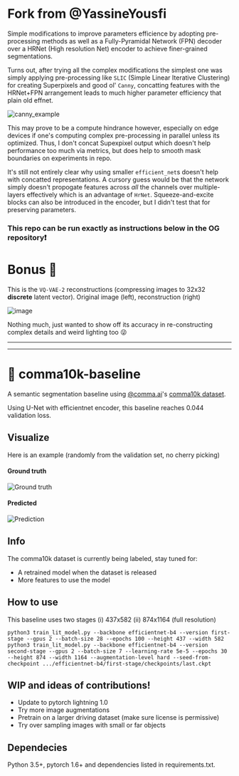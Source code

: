 # Fork from @YassineYousfi

Simple modifications to improve parameters efficience by adopting pre-processing methods as well as a Fully-Pyramidal Network (FPN) decoder over a HRNet (High resolution Net) encoder to achieve finer-grained segmentations.

Turns out, after trying all the complex modifications the simplest one was simply applying pre-processing like `SLIC` (Simple Linear Iterative Clustering) for creating Superpixels and good ol' `Canny`, concatting features with the HRNet+FPN arrangement leads to much higher parameter efficiency that plain old effnet.        

![canny_example](https://user-images.githubusercontent.com/11617870/169622947-ae79ec17-654b-4801-b888-01c1211718e5.jpg)

This may prove to be a compute hindrance however, especially on edge devices if one's computing complex pre-processing in parallel unless its optimized. Thus, I don't concat Supexpixel output which doesn't help performance too much via metrics, but does help to smooth mask boundaries on experiments in repo. 

It's still not entirely clear why using smaller `efficient_net`s doesn't help with concatted representations. A cursory guess would be that the network simply doesn't propogate features across _all_ the channels over multiple-layers effectively which is an advantage of `HrNet`. Squeeze-and-excite blocks can also be introduced in the encoder, but I didn't test that for preserving parameters. 


### This repo can be run exactly as instructions below in the OG repository❗

# Bonus 🎄

This is the `VQ-VAE-2` reconstructions (compressing images to 32x32 **discrete** latent vector). Original image (left), reconstruction (right)

![image](https://user-images.githubusercontent.com/11617870/169623583-6898794b-4bd2-4c1c-9c30-80c1a61a97ab.png)

Nothing much, just wanted to show off its accuracy in re-constructing complex details and weird lighting too 😜

---
---

# 🚗 comma10k-baseline 

A semantic segmentation baseline using [@comma.ai](https://github.com/commaai)'s [comma10k dataset](https://github.com/commaai/comma10k).

Using U-Net with efficientnet encoder, this baseline reaches 0.044 validation loss.

## Visualize
Here is an example (randomly from the validation set, no cherry picking)
#### Ground truth 
![Ground truth](example.png)
#### Predicted
![Prediction](example_pred.png)

## Info 

The comma10k dataset is currently being labeled, stay tuned for:
- A retrained model when the dataset is released
- More features to use the model


## How to use
This baseline uses two stages (i) 437x582 (ii) 874x1164 (full resolution)
```
python3 train_lit_model.py --backbone efficientnet-b4 --version first-stage --gpus 2 --batch-size 28 --epochs 100 --height 437 --width 582
python3 train_lit_model.py --backbone efficientnet-b4 --version second-stage --gpus 2 --batch-size 7 --learning-rate 5e-5 --epochs 30 --height 874 --width 1164 --augmentation-level hard --seed-from-checkpoint .../efficientnet-b4/first-stage/checkpoints/last.ckpt
```

## WIP and ideas of contributions! 
- Update to pytorch lightning 1.0
- Try more image augmentations
- Pretrain on a larger driving dataset (make sure license is permissive)
- Try over sampling images with small or far objects


## Dependecies
Python 3.5+, pytorch 1.6+ and dependencies listed in requirements.txt.

